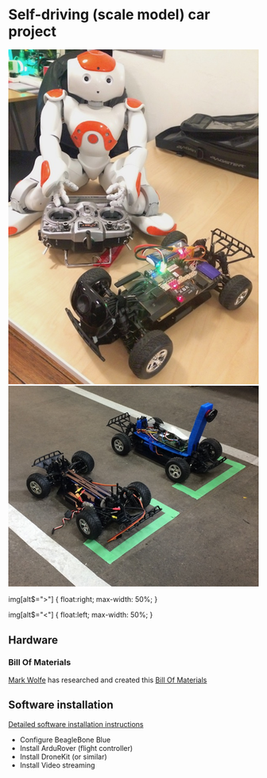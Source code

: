 # Self-driving (scale model) car project

![image alt <](doc/images/nao_driving_car.jpg)
![image alt >](doc/images/two_cars_on_the_starting_line.jpg)

img[alt$=">"] {
  float:right;
  max-width: 50%;
}

img[alt$="<"] {
  float:left;
  max-width: 50%;
}

## Hardware

### Bill Of Materials

[Mark Wolfe](https://github.com/wolfeidau) has researched and created this
[Bill Of Materials](https://docs.google.com/spreadsheets/d/e/2PACX-1vS4dDVcc-XSizIfDcnYqrwnpr3s2C9YOatZ-NBpMu1980PFuvVG0G8UBcrAg2bCNygeN5uCzEMGMFT9/pubhtml)

## Software installation

[Detailed software installation instructions](doc/software_install.md)

- Configure BeagleBone Blue
- Install ArduRover (flight controller)
- Install DroneKit (or similar)
- Install Video streaming
